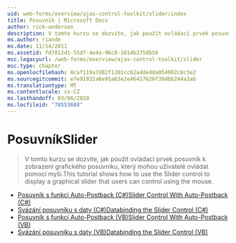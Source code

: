 ```yaml
---
uid: web-forms/overview/ajax-control-toolkit/slider/index
title: Posuvník | Microsoft Docs
author: rick-anderson
description: V tomto kurzu se dozvíte, jak použít ovládací prvek posuvník k zobrazení grafického posuvníku, který mohou uživatelé ovládat pomocí myši.
ms.author: riande
ms.date: 11/14/2011
ms.assetid: fd7812d1-55d7-4e4a-96c8-1614b375db56
msc.legacyurl: /web-forms/overview/ajax-control-toolkit/slider
msc.type: chapter
ms.openlocfilehash: 8caf119a7d82f1201cc62a4de4da054902c8c3e2
ms.sourcegitcommit: e7e91932a6e91a63e2e46417626f39d6b244a3ab
ms.translationtype: MT
ms.contentlocale: cs-CZ
ms.lasthandoff: 03/06/2020
ms.locfileid: "78553688"
---
```

# <a name="slider"></a><span data-ttu-id="5f584-103">Posuvník</span><span class="sxs-lookup"><span data-stu-id="5f584-103">Slider</span></span>

> <span data-ttu-id="5f584-104">V tomto kurzu se dozvíte, jak použít ovládací prvek posuvník k zobrazení grafického posuvníku, který mohou uživatelé ovládat pomocí myši.</span><span class="sxs-lookup"><span data-stu-id="5f584-104">This tutorial shows how to use the Slider control to display a graphical slider that users can control using the mouse.</span></span>

- [<span data-ttu-id="5f584-105">Posuvník s funkcí Auto-Postback (C#)</span><span class="sxs-lookup"><span data-stu-id="5f584-105">Slider Control With Auto-Postback (C#)</span></span>](using-the-slider-control-with-auto-postback-cs.md)
- [<span data-ttu-id="5f584-106">Svázání posuvníku s daty (C#)</span><span class="sxs-lookup"><span data-stu-id="5f584-106">Databinding the Slider Control (C#)</span></span>](databinding-the-slider-control-cs.md)
- [<span data-ttu-id="5f584-107">Posuvník s funkcí Auto-Postback (VB)</span><span class="sxs-lookup"><span data-stu-id="5f584-107">Slider Control With Auto-Postback (VB)</span></span>](using-the-slider-control-with-auto-postback-vb.md)
- [<span data-ttu-id="5f584-108">Svázání posuvníku s daty (VB)</span><span class="sxs-lookup"><span data-stu-id="5f584-108">Databinding the Slider Control (VB)</span></span>](databinding-the-slider-control-vb.md)
